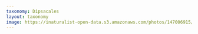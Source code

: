 ```yaml
---
taxonomy: Dipsacales
layout: taxonomy
image: https://inaturalist-open-data.s3.amazonaws.com/photos/147006915/medium.jpg
---
```


